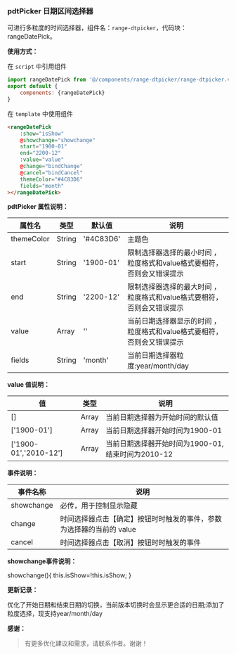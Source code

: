 ### pdtPicker 日期区间选择器

可进行多粒度的时间选择器，组件名：``range-dtpicker``，代码块： rangeDatePick。

**使用方式：**

在 ``script`` 中引用组件 

```javascript
import rangeDatePick from '@/components/range-dtpicker/range-dtpicker.vue';
export default {
    components: {rangeDatePick}
}
```

在 ``template`` 中使用组件

```html
<rangeDatePick 
	:show="isShow"
	@showchange="showchange"
	start="1900-01"
	end="2200-12"
	:value="value"
	@change="bindChange"
	@cancel="bindCancel"
	themeColor="#4C83D6"
	fields="month"
></rangeDatePick>
```

**pdtPicker 属性说明：**

|属性名		|类型	|默认值	                    |说明					|
|---		|----	|---	                    |---					|
|themeColor	|String	|'#4C83D6'	            	|主题色	|
|start		|String	|'1900-01'					|限制选择器选择的最小时间	，粒度格式和value格式要相符，否则会又错误提示|
|end		|String	|'2200-12'					|限制选择器选择的最大时间	，粒度格式和value格式要相符，否则会又错误提示|
|value		|Array	|''	                        |当前日期选择器显示的时间	，粒度格式和value格式要相符，否则会又错误提示|
|fields		|String	|'month'	                |当前日期选择器粒度:year/month/day|


**value 值说明：**

|值 		|类型	|说明					|
|---		|----	|---					|
|[]			|Array	|当前日期选择器为开始时间的默认值			|
|['1900-01']	|Array	|当前日期选择器开始时间为1900-01			|
|['1900-01','2010-12']		|Array	|当前日期选择器开始时间为1900-01,结束时间为2010-12			|

**事件说明：**

|事件名称	|说明		|
|---|---|
|showchange	|必传，用于控制显示隐藏|
|change	|时间选择器点击【确定】按钮时时触发的事件，参数为选择器的当前的 value|
|cancel	|时间选择器点击【取消】按钮时时触发的事件|

**showchange事件说明：**

showchange(){
	this.isShow=!this.isShow;
}

**更新记录：**

优化了开始日期和结束日期的切换，当前版本切换时会显示更合适的日期;添加了粒度选择，现支持year/month/day

**感谢：**

> 有更多优化建议和需求，请联系作者。谢谢！